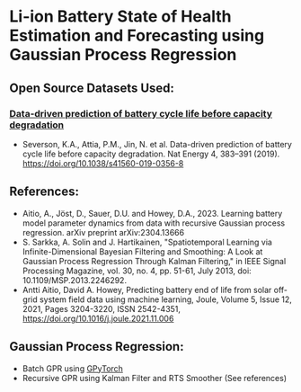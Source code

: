 # Li-ion Battery State of Health Estimation and Forecasting using Gaussian Process Regression

## Open Source Datasets Used:
### [Data-driven prediction of battery cycle life before capacity degradation](https://data.matr.io/1/projects/5c48dd2bc625d700019f3204)
- Severson, K.A., Attia, P.M., Jin, N. et al. Data-driven prediction of battery cycle life before capacity degradation. Nat Energy 4, 383–391 (2019). https://doi.org/10.1038/s41560-019-0356-8

## References:
- Aitio, A., Jöst, D., Sauer, D.U. and Howey, D.A., 2023. Learning battery model parameter dynamics from data with recursive Gaussian process regression. arXiv preprint arXiv:2304.13666
- S. Sarkka, A. Solin and J. Hartikainen, "Spatiotemporal Learning via Infinite-Dimensional Bayesian Filtering and Smoothing: A Look at Gaussian Process Regression Through Kalman Filtering," in IEEE Signal Processing Magazine, vol. 30, no. 4, pp. 51-61, July 2013, doi: 10.1109/MSP.2013.2246292.
- Antti Aitio, David A. Howey, Predicting battery end of life from solar off-grid system field data using machine learning, Joule, Volume 5, Issue 12, 2021, Pages 3204-3220, ISSN 2542-4351, https://doi.org/10.1016/j.joule.2021.11.006

## Gaussian Process Regression:
- Batch GPR using [GPyTorch](https://github.com/cornellius-gp/gpytorch)
- Recursive GPR using Kalman Filter and RTS Smoother (See references)